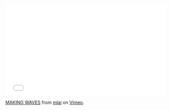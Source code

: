 <iframe src="//player.vimeo.com/video/105616234" width="500" height="283" frameborder="0" webkitallowfullscreen mozallowfullscreen allowfullscreen></iframe> <p><a href="https://vimeo.com/105616234">MAKING WAVES</a> from <a href="https://vimeo.com/user32088544">mlai</a> on <a href="https://vimeo.com">Vimeo</a>.</p>